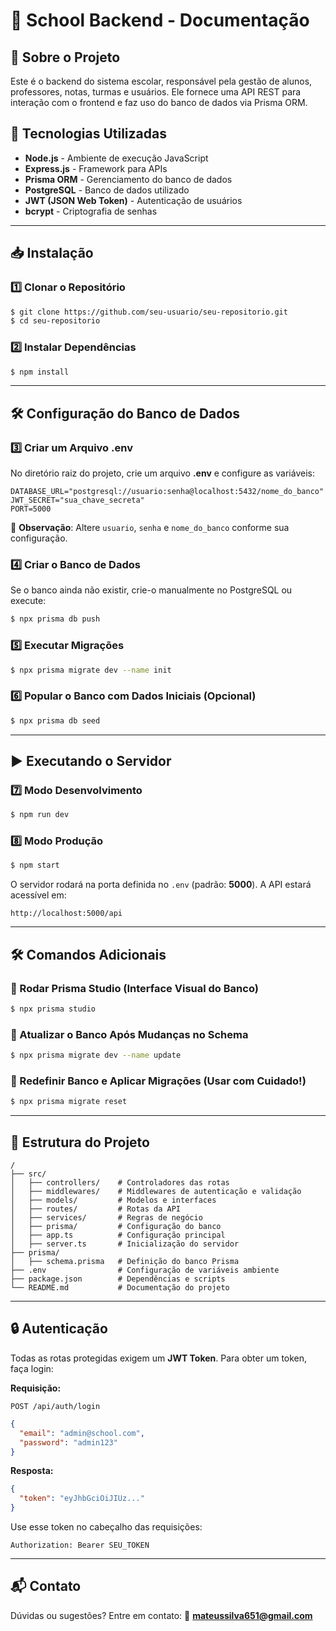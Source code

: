 # 📌 School Backend - Documentação

## 📖 Sobre o Projeto
Este é o backend do sistema escolar, responsável pela gestão de alunos, professores, notas, turmas e usuários. Ele fornece uma API REST para interação com o frontend e faz uso do banco de dados via Prisma ORM.

## 🚀 Tecnologias Utilizadas
- **Node.js** - Ambiente de execução JavaScript
- **Express.js** - Framework para APIs
- **Prisma ORM** - Gerenciamento do banco de dados
- **PostgreSQL** - Banco de dados utilizado
- **JWT (JSON Web Token)** - Autenticação de usuários
- **bcrypt** - Criptografia de senhas

---

## 📥 Instalação

### 1️⃣ Clonar o Repositório
```sh
$ git clone https://github.com/seu-usuario/seu-repositorio.git
$ cd seu-repositorio
```

### 2️⃣ Instalar Dependências
```sh
$ npm install
```

---

## 🛠️ Configuração do Banco de Dados

### 3️⃣ Criar um Arquivo **.env**
No diretório raiz do projeto, crie um arquivo **.env** e configure as variáveis:

```
DATABASE_URL="postgresql://usuario:senha@localhost:5432/nome_do_banco"
JWT_SECRET="sua_chave_secreta"
PORT=5000
```

📌 **Observação**: Altere `usuario`, `senha` e `nome_do_banco` conforme sua configuração.

### 4️⃣ Criar o Banco de Dados
Se o banco ainda não existir, crie-o manualmente no PostgreSQL ou execute:
```sh
$ npx prisma db push
```

### 5️⃣ Executar Migrações
```sh
$ npx prisma migrate dev --name init
```

### 6️⃣ Popular o Banco com Dados Iniciais (Opcional)
```sh
$ npx prisma db seed
```

---

## ▶️ Executando o Servidor

### 7️⃣ Modo Desenvolvimento
```sh
$ npm run dev
```

### 8️⃣ Modo Produção
```sh
$ npm start
```

O servidor rodará na porta definida no `.env` (padrão: **5000**). A API estará acessível em:
```
http://localhost:5000/api
```

---

## 🛠️ Comandos Adicionais

### 📌 Rodar Prisma Studio (Interface Visual do Banco)
```sh
$ npx prisma studio
```

### 📌 Atualizar o Banco Após Mudanças no Schema
```sh
$ npx prisma migrate dev --name update
```

### 📌 Redefinir Banco e Aplicar Migrações (Usar com Cuidado!)
```sh
$ npx prisma migrate reset
```

---

## 🔄 Estrutura do Projeto

```
/
├── src/
│   ├── controllers/    # Controladores das rotas
│   ├── middlewares/    # Middlewares de autenticação e validação
│   ├── models/         # Modelos e interfaces
│   ├── routes/         # Rotas da API
│   ├── services/       # Regras de negócio
│   ├── prisma/         # Configuração do banco
│   ├── app.ts          # Configuração principal
│   ├── server.ts       # Inicialização do servidor
├── prisma/
│   ├── schema.prisma   # Definição do banco Prisma
├── .env                # Configuração de variáveis ambiente
├── package.json        # Dependências e scripts
└── README.md           # Documentação do projeto
```

---

## 🔒 Autenticação
Todas as rotas protegidas exigem um **JWT Token**. Para obter um token, faça login:

**Requisição:**
```http
POST /api/auth/login
```
```json
{
  "email": "admin@school.com",
  "password": "admin123"
}
```

**Resposta:**
```json
{
  "token": "eyJhbGciOiJIUz..."
}
```

Use esse token no cabeçalho das requisições:
```http
Authorization: Bearer SEU_TOKEN
```

---

## 📬 Contato
Dúvidas ou sugestões? Entre em contato:
📧 **mateussilva651@gmail.com**

